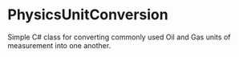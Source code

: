 PhysicsUnitConversion
=====================

Simple C# class for converting commonly used Oil and Gas units of measurement into one another.
